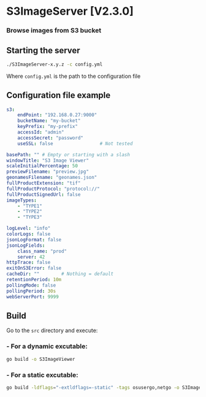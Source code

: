# S3ImageServer [V2.3.0]

### Browse images from S3 bucket

## Starting the server

```bash
./S3ImageServer-x.y.z -c config.yml
```

Where `config.yml` is the path to the configuration file

## Configuration file example

```yaml
s3:
    endPoint: "192.168.0.27:9000"
    bucketName: "my-bucket"
    keyPrefix: "my-prefix"
    accessId: "admin"
    accessSecret: "password"
    useSSL: false                 # Not tested

basePath: "" # Empty or starting with a slash
windowTitle: "S3 Image Viewer"
scaleInitialPercentage: 50
previewFilename: "preview.jpg"
geonamesFilename: "geonames.json"
fullProductExtension: "tif"
fullProductProtocol: "protocol://"
fullProductSignedUrl: false
imageTypes:
    - "TYPE1"
    - "TYPE2"
    - "TYPE3"

logLevel: "info"
colorLogs: false
jsonLogFormat: false
jsonLogFields:
    class_name: "prod"
    server: 42
httpTrace: false
exitOnS3Error: false
cacheDir: ""        # Nothing = default
retentionPeriod: 10m
pollingMode: false
pollingPeriod: 30s
webServerPort: 9999
```

## Build

Go to the `src` directory and execute:

### - For a dynamic excutable:

```bash
go build -o S3ImageViewer
```

### - For a static excutable:

```bash
go build -ldflags="-extldflags=-static" -tags osusergo,netgo -o S3ImageViewer
```
